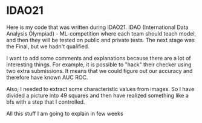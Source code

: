 # IDAO21
Here is my code that was written during IDAO21. IDAO (International Data Analysis Olympiad) - ML-competition where each team should teach model, and then they will be tested on public and private tests. The next stage was the Final, but we hadn't qualified.

I want to add some comments and explanations because there are a lot of interesting things.
For example, it is possible to "hack" their checker using two extra submissions.
It means that we could figure out our accuracy and therefore have known AUC ROC.

Also, I needed to extract some characteristic values from images. So I have divided a picture into 49 squares and then have
realized something like a bfs with a step that I controlled.

All this stuff I am going to explain in few weeks
